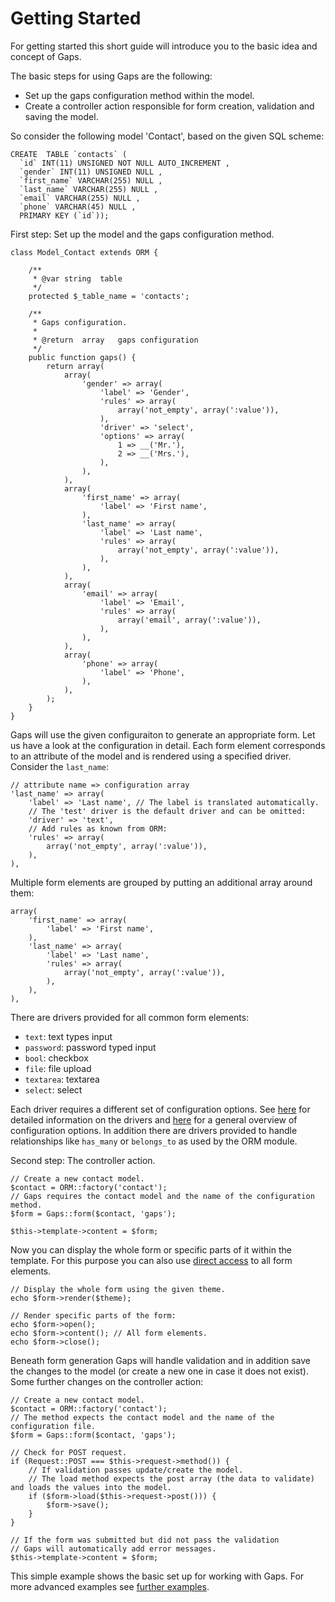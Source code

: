 # Getting Started

For getting started this short guide will introduce you to the basic idea and concept of Gaps.

The basic steps for using Gaps are the following:

* Set up the gaps configuration method within the model.
* Create a controller action responsible for form creation, validation and saving the model.

So consider the following model 'Contact', based on the given SQL scheme:

	CREATE  TABLE `contacts` (
	  `id` INT(11) UNSIGNED NOT NULL AUTO_INCREMENT ,
	  `gender` INT(11) UNSIGNED NULL ,
	  `first_name` VARCHAR(255) NULL ,
	  `last_name` VARCHAR(255) NULL ,
	  `email` VARCHAR(255) NULL ,
	  `phone` VARCHAR(45) NULL ,
	  PRIMARY KEY (`id`));

First step: Set up the model and the gaps configuration method.

	class Model_Contact extends ORM {
		
		/**
		 * @var	string	table
		 */
		protected $_table_name = 'contacts';
		
		/**
		 * Gaps configuration.
		 * 
		 * @return	array 	gaps configuration
		 */
		public function gaps() {
			return array(
                array(
                    'gender' => array(
                        'label' => 'Gender',
                        'rules' => array(
                            array('not_empty', array(':value')),
                        ),
                        'driver' => 'select',
                        'options' => array(
                            1 => __('Mr.'),
                            2 => __('Mrs.'),
                        ),
                    ),
                ),
                array(
                    'first_name' => array(
                        'label' => 'First name',
                    ),
                    'last_name' => array(
                        'label' => 'Last name',
                        'rules' => array(
                            array('not_empty', array(':value')),
                        ),
                    ),
                ),
                array(
                    'email' => array(
                        'label' => 'Email',
                        'rules' => array(
                            array('email', array(':value')),
                        ),
                    ),
                ),
                array(
                    'phone' => array(
                        'label' => 'Phone',
                    ),
                ),
			);
		}
	}

Gaps will use the given configuraiton to generate an appropriate form. Let us have a look at the configuration in detail. Each form element corresponds to an attribute of the model and is rendered using a specified driver. Consider the `last_name`:

    // attribute name => configuration array
    'last_name' => array(
        'label' => 'Last name', // The label is translated automatically.
        // The 'test' driver is the default driver and can be omitted:
        'driver' => 'text',
        // Add rules as known from ORM:
        'rules' => array(
            array('not_empty', array(':value')),
        ),
    ),

Multiple form elements are grouped by putting an additional array around them:

    array(
        'first_name' => array(
            'label' => 'First name',
        ),
        'last_name' => array(
            'label' => 'Last name',
            'rules' => array(
                array('not_empty', array(':value')),
            ),
        ),
    ),

There are drivers provided for all common form elements:

* `text`: text types input
* `password`: password typed input
* `bool`: checkbox
* `file`: file upload
* `textarea`: textarea
* `select`: select

Each driver requires a different set of configuration options. See [here](drivers) for detailed information on the drivers and [here](model-configuration) for a general overview of configuration options. In addition there are drivers provided to handle relationships like `has_many` or `belongs_to` as used by the ORM module.

Second step: The controller action.

	// Create a new contact model.
	$contact = ORM::factory('contact');
	// Gaps requires the contact model and the name of the configuration method.
	$form = Gaps::form($contact, 'gaps');
    
    $this->template->content = $form;

Now you can display the whole form or specific parts of it within the template. For this purpose you can also use [direct access](direct-access) to all form elements.

    // Display the whole form using the given theme.
    echo $form->render($theme);
    
    // Render specific parts of the form:
    echo $form->open();
    echo $form->content(); // All form elements.
    echo $form->close();

Beneath form generation Gaps will handle validation and in addition save the changes to the model (or create a new one in case it does not exist). Some further changes on the controller action:

	// Create a new contact model.
	$contact = ORM::factory('contact');
	// The method expects the contact model and the name of the configuration file.
	$form = Gaps::form($contact, 'gaps');
	
	// Check for POST request.
	if (Request::POST === $this->request->method()) {
		// If validation passes update/create the model.
		// The load method expects the post array (the data to validate) and loads the values into the model.
		if ($form->load($this->request->post())) {
			$form->save();
		}
	}
	
	// If the form was submitted but did not pass the validation
	// Gaps will automatically add error messages.
	$this->template->content = $form;

This simple example shows the basic set up for working with Gaps. For more advanced examples see [further examples](further-examples.md).
